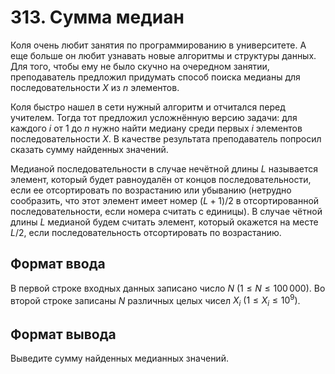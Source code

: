 # 313. Сумма медиан

Коля очень любит занятия по программированию в университете. А еще больше он любит узнавать новые алгоритмы и структуры данных. Для того, чтобы ему не было скучно на очередном занятии, преподаватель предложил придумать способ поиска медианы для последовательности $X$ из $n$ элементов.

Коля быстро нашел в сети нужный алгоритм и отчитался перед учителем. Тогда тот предложил усложнённую версию задачи: для каждого $i$ от 1 до $n$ нужно найти медиану среди первых $i$ элементов последовательности $X$. В качестве результата преподаватель попросил сказать сумму найденных значений.

Медианой последовательности в случае нечётной длины $L$ называется элемент, который будет равноудалён от концов последовательности, если ее отсортировать по возрастанию или убыванию (нетрудно сообразить, что этот элемент имеет номер $(L+1)/2$ в отсортированной последовательности, если номера считать с единицы). В случае чётной длины $L$ медианой будем считать элемент, который окажется на месте $L/2$, если последовательность отсортировать по возрастанию.

## Формат ввода

В первой строке входных данных записано число $N$ $(1 \le N \le 100\,000)$. Во второй строке записаны $N$ различных целых чисел $X_i$ $(1 \le X_i \le 10^9)$.

## Формат вывода

Выведите сумму найденных медианных значений.
